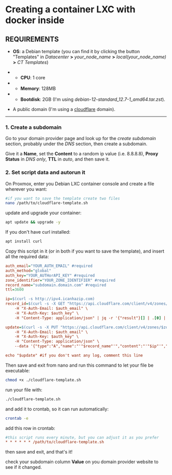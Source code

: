 # Creating a container LXC with docker inside
## **REQUIREMENTS**
* **OS**: a Debian template (you can find it by clicking the button "Templates" in *Datacenter* **>** *your_node_name* **>** *local(your_node_name)* **>** *CT Templates*)
* * **CPU**: 1 core
* * **Memory**: 128MB
* * **Bootdisk**: 2GB
(I'm using *debian-12-standard_12.7-1_amd64.tar.zst*).

* A public domain (I'm using a [cloudflare](https://www.cloudflare.com/ "cloudflare official site") domain).

---

### 1. Create a subdomain

Go to your domain provider page and look up for the *create subdomain* section, probably under the *DNS* section, then create a subdomain.

Give it a **Name**, set the **Content** to a random ip value (i.e. 8.8.8.8), **Proxy Status** in *DNS only*, **TTL** in *auto*, and then save it.

### 2. Set script data and autorun it

On Proxmox, enter you Debian LXC container console and create a file wherever you want:

```bash
#if you want to save the template create two files
nano /path/to/cloudflare-template.sh
```

update and upgrade your container:

```bash
apt update && upgrade -y
```

If you don't have curl installed:

```bash
apt install curl
```

Copy this script in it (or in both if you want to save the template), and insert all the required data:

```ini
auth_email="YOUR_AUTH_EMAIL" #required
auth_method="global"
auth_key="YOUR_AUTHorAPI_KEY" #required
zone_identifier="YOUR_ZONE_IDENTIFIER" #required
record_name="subdomain.domain.com" #required
ttl=3600

ip=$(curl -s http://ipv4.icanhazip.com)
record_id=$(curl -s -X GET "https://api.cloudflare.com/client/v4/zones/$zone_identifier/dns_records?name=$record_name" \
    -H "X-Auth-Email: $auth_email" \
    -H "X-Auth-Key: $auth_key" \
    -H "Content-Type: application/json" | jq -r '{"result"}[] | .[0] | .id')

update=$(curl -s -X PUT "https://api.cloudflare.com/client/v4/zones/$zone_identifier/dns_records/$record_id" \
    -H "X-Auth-Email: $auth_email" \
    -H "X-Auth-Key: $auth_key" \
    -H "Content-Type: application/json" \
    --data '{"type":"A","name":"'"$record_name"'","content":"'"$ip"'","ttl":'"$ttl"',"proxied":false}')

echo "$update" #if you don't want any log, comment this line
```
Then save and exit from nano and run this command to let your file be executable:

```bash
chmod +x ./cloudflare-template.sh
```

run your file with:

```bash
./cloudflare-template.sh
```

and add it to crontab, so it can run automatically:

```bash
crontab -e
```

add this row in crontab:

```ini
#this script runs every minute, but you can adjust it as you prefer
* * * * * * /path/to/cloudflare-template.sh
```

then save and exit, and that's it!

check your subdomain column **Value** on you domain provider website to see if it changed.
